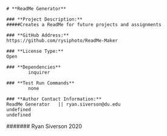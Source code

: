 
 
    # **ReadMe Generator**

    ### **Project Description:**
    #####Creates a ReadMe for future projects and assignments

    ### **GitHub Address:**
    https://github.com/rysiphoto/ReadMe-Maker

    ### **License Type:**
    Open

    ### **Dependencies**
            inquirer
    
    ### **Test Run Commands**
            none

    ### **Author Contact Information:**
    ReadMe Generator   || ryan.siverson@du.edu
    undefined
    undefined


   ####### Ryan Siverson 2020


